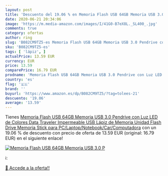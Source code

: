 ```yaml
---
layout: post
title: 'Descuento del 19.06 % en Memoria Flash USB 64GB Memoria USB 3.0 P'
date: 2020-06-21 20:34:06
image: 'https://m.media-amazon.com/images/I/41G0-B7eX8L._SL400_.jpg'
comments: true
category: ofertas
author: ring
slug: 'B082CM9TZ5-es Memoria Flash USB 64GB Memoria USB 3.0 Pendrive con Luz...'
sku: 'B082CM9TZ5-es'
tags: [ 'lápiz', ]
actualPrice: 13.59 EUR
currency: EUR
price: 13.59
comparePrice: 16.79 EUR
prodname: 'Memoria Flash USB 64GB Memoria USB 3.0 Pendrive con Luz LED de Colores Data Traveler Impermeable USB Lápiz de Memoria Unidad Flash Drive Memoria Stick para PC/Laptop/Notebook/Car/Computadora'
country: 'es'
flag: '🇪🇸'
brand: ''
buyurl: 'https://www.amazon.es/dp/B082CM9TZ5/?tag=tolees-21'
descuento: '19.06'
average: '13.59'
---
```


Tienes [Memoria Flash USB 64GB Memoria USB 3.0 Pendrive con Luz LED de Colores Data Traveler Impermeable USB Lápiz de Memoria Unidad Flash Drive Memoria Stick para PC/Laptop/Notebook/Car/Computadora](https://www.amazon.es/dp/B082CM9TZ5/?tag=tolees-21) con un 19.06 % de descuento con precio de oferta de 13.59 EUR (original: 16.79 EUR) en el siguiente enlace!

[![Memoria Flash USB 64GB Memoria USB 3.0 P](https://m.media-amazon.com/images/I/41G0-B7eX8L._SL400_.jpg)](https://www.amazon.es/dp/B082CM9TZ5/?tag=tolees-21)

ℹ️:


[🛒 Accede a la oferta!!](https://www.amazon.es/dp/B082CM9TZ5/?tag=tolees-21)
